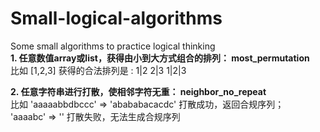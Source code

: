 # Small-logical-algorithms  
Some small algorithms to practice logical thinking  
**1. 任意数值array或list，获得由小到大方式组合的排列： most_permutation**   
比如 [1,2,3] 获得的合法排列是 : 1|2  2|3  1|2|3   

**2. 任意字符串进行打散，使相邻字符无重： neighbor_no_repeat**   
比如 'aaaaabbdbccc' =>	 'abababacacdc' 打散成功，返回合规序列；  
'aaaabc' =>  ''      打散失败，无法生成合规序列  


